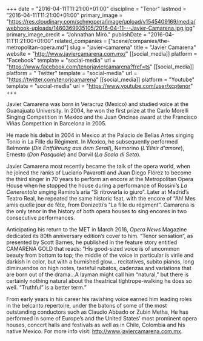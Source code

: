 +++
date = "2016-04-11T11:21:00+01:00"
discipline = "Tenor"
lastmod = "2016-04-11T11:21:00+01:00"
primary_image = "https://res.cloudinary.com/schmopera/image/upload/v1545409169/media/webhook-uploads/1460369935105/2016-04-11---Javier-Camarena.jpg.jpg"
primary_image_credit = "Johnathan Mirò."
publishDate = "2016-04-11T11:21:00+01:00"
related_companies = ["scene/companies/the-metropolitan-opera.md"]
slug = "javier-camarena"
title = "Javier Camarena"
website = "http://www.javiercamarena.com.mx/"
[[social_media]]
platform = "Facebook"
template = "social-media"
url = "https://www.facebook.com/tenorjaviercamarena?fref=ts"
[[social_media]]
platform = " Twitter"
template = "social-media"
url = "https://twitter.com/tenorjcamarena"
[[social_media]]
platform = "Youtube"
template = "social-media"
url = "https://www.youtube.com/user/xcptenor"
+++

Javier Camarena was born in Veracruz (Mexico) and studied voice at the Guanajuato University. In 2004, he won the first prize at the Carlo Morelli Singing Competition in Mexico and the Juan Oncinas award at the Francisco Viñas Competition in Barcelona in 2005.

He made his debut in 2004 in Mexico at the Palacio de Bellas Artes singing Tonio in La Fille du Régiment. In Mexico, he subsequently performed Belmonte (*Die Entführung aus dem Serail*), Nemorino (*L’Elisir d’amore*), Ernesto (*Don Pasquale*) and Dorvil (*La Scala di Seta*).

Javier Camarena most recently became the talk of the opera world, when he joined the ranks of Luciano Pavarotti and Juan Diego Flórez to become the third singer in 70 years to perform an encore at the Metropolitan Opera House when he stopped the house during a performance of Rossini’s *La Cenerentola* singing Ramiro’s aria “Si ritrovarla io giuro”. Later at Madrid’s Teatro Real, he repeated the same historic feat, with the encore of “Ah! Mes amis quelle jour de fête, from Donizetti’s “La fille du régiment”. Camarena is the only tenor in the history of both opera houses to sing encores in two consecutive performances.

Anticipating his return to the MET in March 2016, *Opera News* Magazine dedicated its 80th anniversary edition’s cover to him. “Tenor sensation”, as presented by Scott Barnes, he published in the feature story entitled CAMARENA GOLD that reads: “His good-sized voice is of uncommon beauty from bottom to top; the middle of the voice in particular is virile and darkish in color, but with a burnished glow… recitatives, subito pianos, long diminuendos on high notes, tasteful rubatos, cadenzas and variations that are born out of the drama…A layman might call him “natural,” but there is certainly nothing natural about the theatrical tightrope-walking he does so well. “Truthful” is a better term.”

From early years in his career his ravishing voice earned him leading roles in the belcanto repertoire, under the batons of some of the most outstanding conductors such as Claudio Abbado or Zubin Metha, He has performed in some of Europe’s and the United States’ most prominent opera houses, concert halls and festivals as well as in Chile, Colombia and his native Mexico. For more info visit: http://www.javiercamarena.com.mx.
